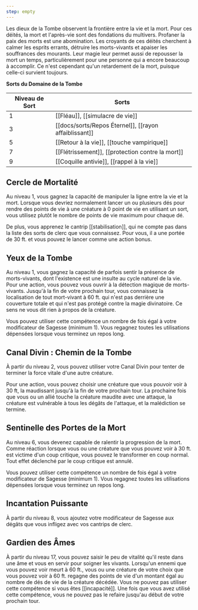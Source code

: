 ```yaml
---
step: empty
---
```

Les dieux de la Tombe observent la frontière entre la vie et la mort. Pour ces déités, la mort et l'après-vie sont des fondations du multivers. Profaner la paix des morts est une abomination. Les croyants de ces déités cherchent à calmer les esprits errants, détruire les morts-vivants et apaiser les souffrances des mourants. Leur magie leur permet aussi de repousser la mort un temps, particulièrement pour une personne qui a encore beaucoup à accomplir. Ce n'est cependant qu'un retardement de la mort, puisque celle-ci survient toujours.

**Sorts du Domaine de la Tombe**

| Niveau de Sort | Sorts                                             |
| -------------- | ------------------------------------------------- |
| 1              | [[Fléau]], [[simulacre de vie]] |
| 3              | [[docs/sorts/Repos Éternel]], [[rayon affaiblissant]]     |
| 5              | [[Retour à la vie]], [[touche vampirique]]   |
| 7              | [[Flétrissement]], [[protection contre la mort]]         |
| 9              | [[Coquille antivie]], [[rappel à la vie]]         |

## Cercle de Mortalité

Au niveau 1, vous gagnez la capacité de manipuler la ligne entre la vie et la mort. Lorsque vous devriez normalement lancer un ou plusieurs dés pour rendre des points de vie à une créature à 0 point de vie en utilisant un sort, vous utilisez plutôt le nombre de points de vie maximum pour chaque dé.

De plus, vous apprenez le cantrip [[stabilisation]], qui ne compte pas dans la liste des sorts de clerc que vous connaissez. Pour vous, il a une portée de 30 ft. et vous pouvez le lancer comme une action bonus.

## Yeux de la Tombe

Au niveau 1, vous gagnez la capacité de parfois sentir la présence de morts-vivants, dont l'existence est une insulte au cycle naturel de la vie. Pour une action, vous pouvez vous ouvrir à la détection magique de morts-vivants. Jusqu'à la fin de votre prochain tour, vous connaissez la localisation de tout mort-vivant à 60 ft. qui n'est pas derrière une couverture totale et qui n'est pas protégé contre la magie divinatoire. Ce sens ne vous dit rien à propos de la créature.

Vous pouvez utiliser cette compétence un nombre de fois égal à votre modificateur de Sagesse (minimum 1). Vous regagnez toutes les utilisations dépensées lorsque vous terminez un repos long.

## Canal Divin : Chemin de la Tombe

À partir du niveau 2, vous pouvez utiliser votre Canal Divin pour tenter de terminer la force vitale d'une autre créature.

Pour une action, vous pouvez choisir une créature que vous pouvoir voir à 30 ft, la maudissant jusqu'à la fin de votre prochain tour. La prochaine fois que vous ou un allié touche la créature maudite avec une attaque, la créature est vulnérable à tous les dégâts de l'attaque, et la malédiction se termine.

## Sentinelle des Portes de la Mort

Au niveau 6, vous devenez capable de ralentir la progression de la mort. Comme réaction lorsque vous ou une créature que vous pouvez voir à 30 ft. est victime d'un coup critique, vous pouvez le transformer en coup normal. Tout effet déclenché par le coup critique est annulé.

Vous pouvez utiliser cette compétence un nombre de fois égal à votre modificateur de Sagesse (minimum 1). Vous regagnez toutes les utilisations dépensées lorsque vous terminez un repos long.

## Incantation Puissante

À partir du niveau 8, vous ajoutez votre modificateur de Sagesse aux dégâts que vous infligez avec vos cantrips de clerc.

## Gardien des Âmes

À partir du niveau 17, vous pouvez saisir le peu de vitalité qu'il reste dans une âme et vous en servir pour soigner les vivants. Lorsqu'un ennemi que vous pouvez voir meurt à 60 ft., vous ou une créature de votre choix que vous pouvez voir à 60 ft. regagne des points de vie d'un montant égal au nombre de dés de vie de la créature décédée. Vous ne pouvez pas utiliser cette compétence si vous êtes [[incapacité]]. Une fois que vous avez utilisé cette compétence, vous ne pouvez pas le refaire jusqu'au début de votre prochain tour.
